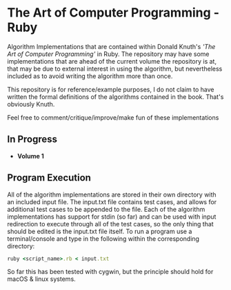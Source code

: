 # The Art of Computer Programming - Ruby

Algorithm Implementations that are contained within Donald Knuth's *'The Art of Computer Programming'* in Ruby.
The repository may have some implementations that are ahead of the current volume the repository is at, that may be due
to external interest in using the algorithm, but nevertheless included as to avoid writing the algorithm more than once.

This repository is for reference/example purposes, I do not claim to have written the formal definitions of the algorithms contained
in the book. That's obviously Knuth.

Feel free to comment/critique/improve/make fun of these implementations

## In Progress

* **Volume 1**

## Program Execution

All of the algorithm implementations are stored in their own directory with an included input file. The input.txt file contains test cases, and allows for additional test cases 
to be appended to the file.
Each of the algorithm implementations has support for stdin (so far) and can be used with input redirection to execute through all
of the test cases, so the only thing that should be edited is the input.txt file itself. 
To run a program use a terminal/console and type in the following within the corresponding directory:

```ruby
ruby <script_name>.rb < input.txt
```

So far this has been tested with cygwin, but the principle should hold for macOS & linux systems.
